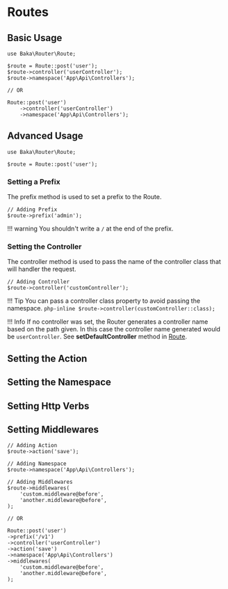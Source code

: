 # Routes

## Basic Usage

```php-inline
use Baka\Router\Route;

$route = Route::post('user');
$route->controller('userController');
$route->namespace('App\Api\Controllers');

// OR

Route::post('user')
    ->controller('userController')
    ->namespace('App\Api\Controllers');

```

## Advanced Usage

```php-inline
use Baka\Router\Route;

$route = Route::post('user');
```

### Setting a Prefix

The prefix method is used to set a prefix to the Route.

```php-inline
// Adding Prefix
$route->prefix('admin');
```

!!! warning
    You shouldn't write a `/` at the end of the prefix.

### Setting the Controller

The controller method is used to pass the name of the controller class that will handler the request.

```php-inline
// Adding Controller
$route->controller('customController');
```

!!! Tip
    You can pass a controller class property to avoid passing the namespace.
    ```php-inline
    $route->controller(customController::class);
    ```

!!! Info
    If no controller was set, the Router generates a controller name based on the path given.
    In this case the controller name generated would be `userController`. See **setDefaultController** method in [Route](https://github.com/bakaphp/router/blob/master/src/Route.php).

## Setting the Action
## Setting the Namespace
## Setting Http Verbs
## Setting Middlewares


```php-inline
// Adding Action
$route->action('save');

// Adding Namespace
$route->namespace('App\Api\Controllers');

// Adding Middlewares
$route->middlewares(
    'custom.middleware@before',
    'another.middleware@before',
);

// OR

Route::post('user')
->prefix('/v1')
->controller('userController')
->action('save')
->namespace('App\Api\Controllers')
->middlewares(
    'custom.middleware@before',
    'another.middleware@before',
);
```
